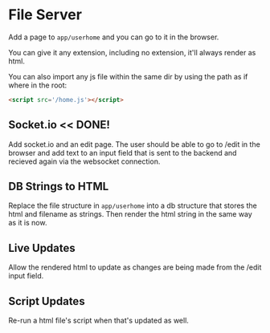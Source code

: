 # File Server
Add a page to `app/userhome` and you can go to it in the browser.

You can give it any extension, including no extension, it'll always render as
html.

You can also import any js file within the same dir by using the path as if
where in the root:

```html
<script src='/home.js'></script>
```

## Socket.io << DONE!
Add socket.io and an edit page. The user should be able to go to /edit in the
browser and add text to an input field that is sent to the backend and recieved
again via the websocket connection.

## DB Strings to HTML
Replace the file structure in `app/userhome` into a db structure that stores
the html and filename as strings. Then render the html string in the same way
as it is now.

## Live Updates
Allow the rendered html to update as changes are being made from the /edit
input field.

## Script Updates
Re-run a html file's script when that's updated as well.
